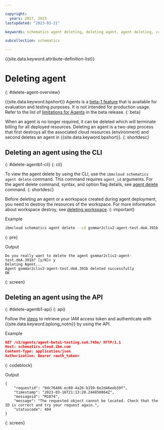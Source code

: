 ```yaml
---

copyright:
  years: 2017, 2023
lastupdated: "2023-03-21"

keywords: schematics agent deleting, deleting agent, agent deleting, command-line, api, ui

subcollection: schematics

---
```


{{site.data.keyword.attribute-definition-list}}

# Deleting agent
{: #delete-agent-overview}

{{site.data.keyword.bpshort}} Agents is a [beta-1 feature](/docs/schematics?topic=schematics-agent-beta-limitations) that is available for evaluation and testing purposes. It is not intended for production usage. Refer to the list of [limitations for Agents](/docs/schematics?topic=schematics-agent-beta-limitations#sc-agent-beta-limitation) in the beta release.
{: beta}

When an agent is no longer required, it can be deleted which will terminate billing for all deployed resources. Deleting an agent is a two-step process that first destroys all the associated cloud resources (environment) and second deletes an agent in {{site.data.keyword.bpshort}}.
{: shortdesc}

## Deleting an agent using the CLI
{: #delete-agentb1-cli}
{: cli}

To view the agent delete by using the CLI, use the `ibmcloud schematics agent delete` command. This command requires `agent_id` arguments. For the agent delete command, syntax, and option flag details, see [agent delete](/docs/schematics?topic=schematics-schematics-cli-reference&interface=cli#schematics-agent-delete) command.
{: shortdesc}

Before deleting an agent or a workspace created during agent deployment, you need to destroy the resources of the workspace. For more information about workspace destroy, see [deleting workspace](/docs/schematics?topic=schematics-workspace-setup#del-workspace).
{: important}

Example

```sh
ibmcloud schematics agent delete --id gsmmar2cliv2-agent-test.deA.391b 
```
{: pre}

Output

```text
Do you really want to delete the agent gsmmar2cliv2-agent-test.deA.391b? [y/N]> y
Deleting Agent...
Agent gsmmar2cliv2-agent-test.deA.391b deleted successfully
OK
```
{: screen}

## Deleting an agent using the API
{: #delete-agentb1-api}
{: api}

Follow the [steps](/docs/schematics?topic=schematics-setup-api#cs_api) to retrieve your IAM access token and authenticate with {{site.data.keyword.bplong_notm}} by using the API. 

Example

```json
GET /v2/agents/agent-beta1-testing.soA.748e/ HTTP/1.1
Host: schematics.cloud.ibm.com
Content-Type: application/json
Authorization: Bearer <auth_token>

```
{: codeblock}

Output

```text
{
    "requestid": "9dc76486-ec80-4a26-b159-6e2d46eeb39f",
    "timestamp": "2023-03-16T21:13:20.244850864Z",
    "messageid": "M1074",
    "message": "The requested object cannot be located. Check that the ID is correct and try your request again.",
    "statuscode": 404
}
```
{: screen}
